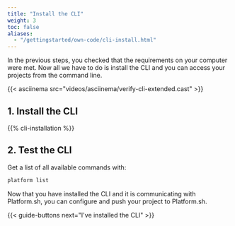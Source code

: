 ```yaml
---
title: "Install the CLI"
weight: 3
toc: false
aliases:
  - "/gettingstarted/own-code/cli-install.html"
---
```


In the previous steps, you checked that the requirements on your computer were met. Now all we have to do is install the CLI and you can access your projects from the command line.

{{< asciinema src="videos/asciinema/verify-cli-extended.cast" >}}

##  1. Install the CLI

{{% cli-installation %}}

##  2. Test the CLI

Get a list of all available commands with:

```bash
platform list
```

Now that you have installed the CLI and it is communicating with Platform.sh, you can configure and push your project to Platform.sh.

{{< guide-buttons next="I've installed the CLI" >}}
